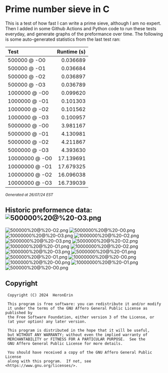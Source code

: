 # Prime number sieve in C

This is a test of how fast I can write a prime sieve, although I am no expert. Then I added in some Github Actions and Python code to run these tests everyday, and generate graphs of the preformance over time.
The following is some auto-generated statistics from the last test ran:

| Test          | Runtime (s)   |
| :---          |          ---: |
|500000 @ -O0|0.036689|
|500000 @ -O1|0.036684|
|500000 @ -O2|0.036897|
|500000 @ -O3|0.036789|
|1000000 @ -O0|0.099620|
|1000000 @ -O1|0.101303|
|1000000 @ -O2|0.101562|
|1000000 @ -O3|0.100957|
|5000000 @ -O0|3.981167|
|5000000 @ -O1|4.130981|
|5000000 @ -O2|4.211867|
|5000000 @ -O3|4.393630|
|10000000 @ -O0|17.139691|
|10000000 @ -O1|17.679325|
|10000000 @ -O2|16.096038|
|10000000 @ -O3|16.739039|

<sup><i>Generated at 26/07/24 EST</i></sup>
## Historic preformence data:![500000%20@%20-O3.png](imgs/500000%20@%20-O3.png)
![500000%20@%20-O2.png](imgs/500000%20@%20-O2.png)
![5000000%20@%20-O0.png](imgs/5000000%20@%20-O0.png)
![10000000%20@%20-O3.png](imgs/10000000%20@%20-O3.png)
![1000000%20@%20-O2.png](imgs/1000000%20@%20-O2.png)
![5000000%20@%20-O3.png](imgs/5000000%20@%20-O3.png)
![5000000%20@%20-O2.png](imgs/5000000%20@%20-O2.png)
![1000000%20@%20-O1.png](imgs/1000000%20@%20-O1.png)
![10000000%20@%20-O2.png](imgs/10000000%20@%20-O2.png)
![1000000%20@%20-O3.png](imgs/1000000%20@%20-O3.png)
![5000000%20@%20-O1.png](imgs/5000000%20@%20-O1.png)
![500000%20@%20-O1.png](imgs/500000%20@%20-O1.png)
![10000000%20@%20-O0.png](imgs/10000000%20@%20-O0.png)
![1000000%20@%20-O0.png](imgs/1000000%20@%20-O0.png)
![10000000%20@%20-O1.png](imgs/10000000%20@%20-O1.png)
![500000%20@%20-O0.png](imgs/500000%20@%20-O0.png)


## Copyright
```
 Copyright (C) 2024  HeronErin

 This program is free software: you can redistribute it and/or modify
 it under the terms of the GNU Affero General Public License as published by
 the Free Software Foundation, either version 3 of the License, or
 (at your option) any later version.

 This program is distributed in the hope that it will be useful,
 but WITHOUT ANY WARRANTY; without even the implied warranty of
 MERCHANTABILITY or FITNESS FOR A PARTICULAR PURPOSE.  See the
 GNU Affero General Public License for more details.

 You should have received a copy of the GNU Affero General Public License
 along with this program.  If not, see <https://www.gnu.org/licenses/>.
```